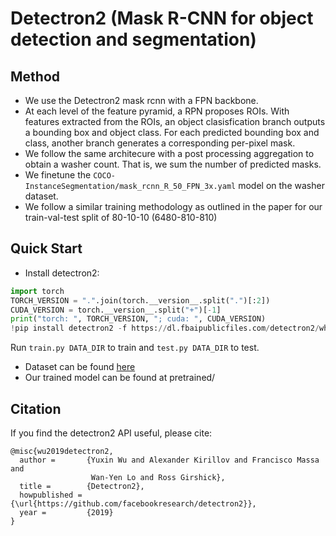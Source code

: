 # Detectron2 (Mask R-CNN for object detection and segmentation)

## Method
- We use the Detectron2 mask rcnn with a FPN backbone.
- At each level of the feature pyramid, a RPN proposes ROIs. With features extracted from the ROIs, an object clasisfication branch outputs a bounding box and object class. For each predicted bounding box and class, another branch generates a corresponding per-pixel mask.
- We follow the same architecure with a post processing aggregation to obtain a washer count. That is, we sum the number of predicted masks.
- We finetune the `COCO-InstanceSegmentation/mask_rcnn_R_50_FPN_3x.yaml` model on the washer dataset.
- We follow a similar training methodology as outlined in the paper for our train-val-test split of 80-10-10 (6480-810-810)

## Quick Start
- Install detectron2:
````python
import torch
TORCH_VERSION = ".".join(torch.__version__.split(".")[:2])
CUDA_VERSION = torch.__version__.split("+")[-1]
print("torch: ", TORCH_VERSION, "; cuda: ", CUDA_VERSION)
!pip install detectron2 -f https://dl.fbaipublicfiles.com/detectron2/wheels/$CUDA_VERSION/torch$TORCH_VERSION/index.html
````
Run `train.py DATA_DIR` to train and 
`test.py DATA_DIR` to test.
- Dataset can be found [here](https://drive.google.com/drive/folders/1OyWLO9ysCCZkGnQdwYhIKbU0ixk_73Zj?usp=sharing)
- Our trained model can be found at pretrained/

## Citation

If you find the detectron2 API useful, please cite:
```
@misc{wu2019detectron2,
  author =       {Yuxin Wu and Alexander Kirillov and Francisco Massa and
                  Wan-Yen Lo and Ross Girshick},
  title =        {Detectron2},
  howpublished = {\url{https://github.com/facebookresearch/detectron2}},
  year =         {2019}
}
```

